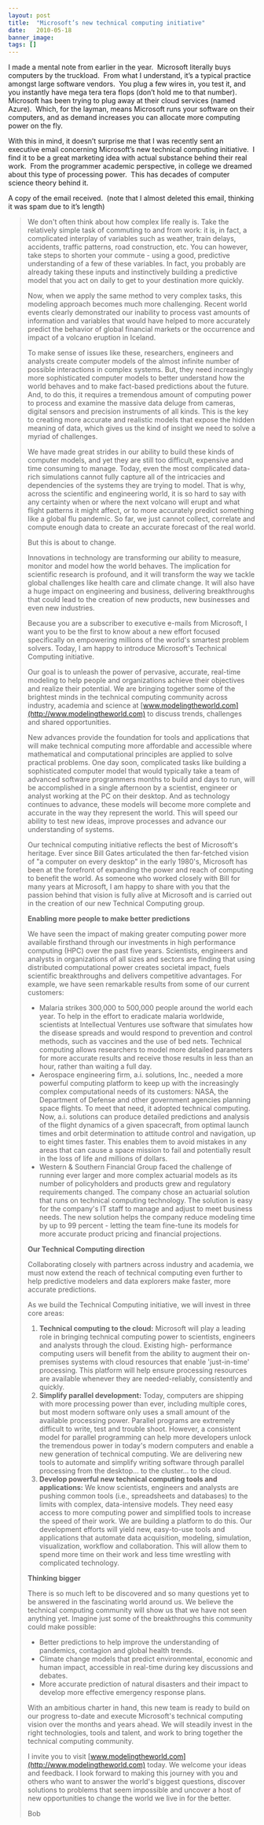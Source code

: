 ```yaml
---
layout: post
title:  "Microsoft’s new technical computing initiative"
date:   2010-05-18
banner_image: 
tags: []
---
```


I made a mental note from earlier in the year.  Microsoft literally buys computers by the truckload.  From what I understand, it’s a typical practice amongst large software vendors.  You plug a few wires in, you test it, and you instantly have mega tera tera flops (don’t hold me to that number).  Microsoft has been trying to plug away at their cloud services (named Azure).  Which, for the layman, means Microsoft runs your software on their computers, and as demand increases you can allocate more computing power on the fly.

With this in mind, it doesn’t surprise me that I was recently sent an executive email concerning Microsoft’s new technical computing initiative.  I find it to be a great marketing idea with actual substance behind their real work.  From the programmer academic perspective, in college we dreamed about this type of processing power.  This has decades of computer science theory behind it.

A copy of the email received.  (note that I almost deleted this email, thinking it was spam due to it’s length)

> We don't often think about how complex life really is. Take the relatively simple task of commuting to and from work: it is, in fact, a complicated interplay of variables such as weather, train delays, accidents, traffic patterns, road construction, etc. You can however, take steps to shorten your commute - using a good, predictive understanding of a few of these variables. In fact, you probably are already taking these inputs and instinctively building a predictive model that you act on daily to get to your destination more quickly.
> 
> Now, when we apply the same method to very complex tasks, this modeling approach becomes much more challenging. Recent world events clearly demonstrated our inability to process vast amounts of information and variables that would have helped to more accurately predict the behavior of global financial markets or the occurrence and impact of a volcano eruption in Iceland.
> 
> To make sense of issues like these, researchers, engineers and analysts create computer models of the almost infinite number of possible interactions in complex systems. But, they need increasingly more sophisticated computer models to better understand how the world behaves and to make fact-based predictions about the future. And, to do this, it requires a tremendous amount of computing power to process and examine the massive data deluge from cameras, digital sensors and precision instruments of all kinds. This is the key to creating more accurate and realistic models that expose the hidden meaning of data, which gives us the kind of insight we need to solve a myriad of challenges.
> 
> We have made great strides in our ability to build these kinds of computer models, and yet they are still too difficult, expensive and time consuming to manage. Today, even the most complicated data-rich simulations cannot fully capture all of the intricacies and dependencies of the systems they are trying to model. That is why, across the scientific and engineering world, it is so hard to say with any certainty when or where the next volcano will erupt and what flight patterns it might affect, or to more accurately predict something like a global flu pandemic. So far, we just cannot collect, correlate and compute enough data to create an accurate forecast of the real world.
> 
> But this is about to change.
> 
> Innovations in technology are transforming our ability to measure, monitor and model how the world behaves. The implication for scientific research is profound, and it will transform the way we tackle global challenges like health care and climate change. It will also have a huge impact on engineering and business, delivering breakthroughs that could lead to the creation of new products, new businesses and even new industries.
> 
> Because you are a subscriber to executive e-mails from Microsoft, I want you to be the first to know about a new effort focused specifically on empowering millions of the world's smartest problem solvers. Today, I am happy to introduce Microsoft's Technical Computing initiative.
> 
> Our goal is to unleash the power of pervasive, accurate, real-time modeling to help people and organizations achieve their objectives and realize their potential. We are bringing together some of the brightest minds in the technical computing community across industry, academia and science at [www.modelingtheworld.com](http://www.modelingtheworld.com) to discuss trends, challenges and shared opportunities.
> 
> New advances provide the foundation for tools and applications that will make technical computing more affordable and accessible where mathematical and computational principles are applied to solve practical problems. One day soon, complicated tasks like building a sophisticated computer model that would typically take a team of advanced software programmers months to build and days to run, will be accomplished in a single afternoon by a scientist, engineer or analyst working at the PC on their desktop. And as technology continues to advance, these models will become more complete and accurate in the way they represent the world. This will speed our ability to test new ideas, improve processes and advance our understanding of systems.
> 
> Our technical computing initiative reflects the best of Microsoft's heritage. Ever since Bill Gates articulated the then far-fetched vision of "a computer on every desktop" in the early 1980's, Microsoft has been at the forefront of expanding the power and reach of computing to benefit the world. As someone who worked closely with Bill for many years at Microsoft, I am happy to share with you that the passion behind that vision is fully alive at Microsoft and is carried out in the creation of our new Technical Computing group.
> 
> **Enabling more people to make better predictions**
> 
> We have seen the impact of making greater computing power more available firsthand through our investments in high performance computing (HPC) over the past five years. Scientists, engineers and analysts in organizations of all sizes and sectors are finding that using distributed computational power creates societal impact, fuels scientific breakthroughs and delivers competitive advantages. For example, we have seen remarkable results from some of our current customers:
> 
> *   Malaria strikes 300,000 to 500,000 people around the world each year. To help in the effort to eradicate malaria worldwide, scientists at Intellectual Ventures use software that simulates how the disease spreads and would respond to prevention and control methods, such as vaccines and the use of bed nets. Technical computing allows researchers to model more detailed parameters for more accurate results and receive those results in less than an hour, rather than waiting a full day.
> *   Aerospace engineering firm, a.i. solutions, Inc., needed a more powerful computing platform to keep up with the increasingly complex computational needs of its customers: NASA, the Department of Defense and other government agencies planning space flights. To meet that need, it adopted technical computing. Now, a.i. solutions can produce detailed predictions and analysis of the flight dynamics of a given spacecraft, from optimal launch times and orbit determination to attitude control and navigation, up to eight times faster. This enables them to avoid mistakes in any areas that can cause a space mission to fail and potentially result in the loss of life and millions of dollars.
> *   Western & Southern Financial Group faced the challenge of running ever larger and more complex actuarial models as its number of policyholders and products grew and regulatory requirements changed. The company chose an actuarial solution that runs on technical computing technology. The solution is easy for the company's IT staff to manage and adjust to meet business needs. The new solution helps the company reduce modeling time by up to 99 percent - letting the team fine-tune its models for more accurate product pricing and financial projections.
> 
> **Our Technical Computing direction**
> 
> Collaborating closely with partners across industry and academia, we must now extend the reach of technical computing even further to help predictive modelers and data explorers make faster, more accurate predictions.
> 
> As we build the Technical Computing initiative, we will invest in three core areas:
> 
> 1.  **Technical computing to the cloud:** Microsoft will play a leading role in bringing technical computing power to scientists, engineers and analysts through the cloud. Existing high- performance computing users will benefit from the ability to augment their on-premises systems with cloud resources that enable 'just-in-time' processing. This platform will help ensure processing resources are available whenever they are needed-reliably, consistently and quickly.
> 2.  **Simplify parallel development:** Today, computers are shipping with more processing power than ever, including multiple cores, but most modern software only uses a small amount of the available processing power. Parallel programs are extremely difficult to write, test and trouble shoot. However, a consistent model for parallel programming can help more developers unlock the tremendous power in today's modern computers and enable a new generation of technical computing. We are delivering new tools to automate and simplify writing software through parallel processing from the desktop... to the cluster... to the cloud.
> 3.  **Develop powerful new technical computing tools and applications:** We know scientists, engineers and analysts are pushing common tools (i.e., spreadsheets and databases) to the limits with complex, data-intensive models. They need easy access to more computing power and simplified tools to increase the speed of their work. We are building a platform to do this. Our development efforts will yield new, easy-to-use tools and applications that automate data acquisition, modeling, simulation, visualization, workflow and collaboration. This will allow them to spend more time on their work and less time wrestling with complicated technology.
> 
> **Thinking bigger**
> 
> There is so much left to be discovered and so many questions yet to be answered in the fascinating world around us. We believe the technical computing community will show us that we have not seen anything yet. Imagine just some of the breakthroughs this community could make possible:
> 
> *   Better predictions to help improve the understanding of pandemics, contagion and global health trends.
> *   Climate change models that predict environmental, economic and human impact, accessible in real-time during key discussions and debates.
> *   More accurate prediction of natural disasters and their impact to develop more effective emergency response plans.
> 
> With an ambitious charter in hand, this new team is ready to build on our progress to-date and execute Microsoft's technical computing vision over the months and years ahead. We will steadily invest in the right technologies, tools and talent, and work to bring together the technical computing community.
> 
> I invite you to visit [www.modelingtheworld.com](http://www.modelingtheworld.com) today. We welcome your ideas and feedback. I look forward to making this journey with you and others who want to answer the world's biggest questions, discover solutions to problems that seem impossible and uncover a host of new opportunities to change the world we live in for the better.
> 
> Bob